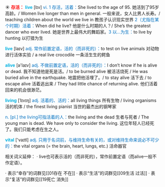 ☀ <font color="red">**存活：**</font>
<font color="sky blue">**live**</font> [lɪv] 
<font color="#0070c0">vi. 1 存活，活着：</font>She lived to the age of 95. 她活到了95岁高龄。/ Women live longer than men in general. 一般来说，女人比男人长寿。/ teaching children about the world we live in 教孩子认识现实世界 <font color="#0070c0">2（尤指在某个时期）活着：</font>When did he live? 他是什么时期的人？/ She’s the greatest dancer who ever lived. 她是世界上最伟大的舞蹈家。<font color="#0070c0">3 以…为生：</font>to live by hunting 以打猎为生

<font color="sky blue">**live**</font> [laɪv] 
<font color="#0070c0">adj. 常作前置定语，活的（而非死的）：</font>to test on live animals 对动物进行活体实验 / a real live crocodile 一条活生生的鳄鱼

<font color="sky blue">**alive**</font> [ə'laɪv] 
<font color="#0070c0">adj. 不做前置定语，活的（而非死的）：</font>I don’t know if he is alive or dead. 我不知道他是死是活。/ to be burned alive 被活活烧死 / He was buried alive in the earthquake. 地震把他活埋了。/ to stay alive 活下去 / to escape alive 活着逃出来 / They had little chance of returning alive. 他们活着回来的机会很渺茫。
           
<font color="sky blue">**living**</font> [ˈlɪvɪŋ]
<font color="#0070c0">adj. 活着的、活的：</font>all living things 所有生物 / living organisms 活的机体 / the finest living pianist 当世的最杰出的钢琴家

<font color="#0070c0">n. [pl.] the living可指活着的人：</font>the living and the dead 生者与死者 / The young man is dead. We have only to consider the living. 这位年轻人已经死了。我们只能考虑在生之人。

<font color="sky blue">**vital**</font> ['vaɪtl] 
<font color="#0070c0">adj. 只用于名词前，与维持生命有关的，或对维持生命来说必不可少的：</font>the vital organs (= the brain, heart, lungs, etc.) 活命器官

相关词义延伸：
· live也可表示活的（而非死的），常作前置定语（而alive一般不作定语）。

· 表示“幸存”的词群见[[01存在 不在]]
· 表示“生活”的词群见[[09生活 过活]]
· 表示“复活”的词群见[[19死亡 消失]]
